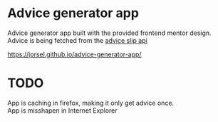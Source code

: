 # Advice generator app

Advice generator app built with the provided frontend mentor design. <br />
Advice is being fetched from the [advice slip api](https://api.adviceslip.com/) <br />

https://jorsel.github.io/advice-generator-app/ <br />

# TODO
App is caching in firefox, making it only get advice once. <br />
App is misshapen in Internet Explorer <br />